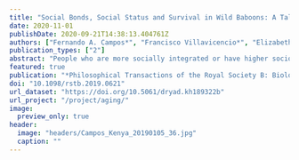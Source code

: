 ```yaml
---
title: "Social Bonds, Social Status and Survival in Wild Baboons: A Tale of Two Sexes"
date: 2020-11-01
publishDate: 2020-09-21T14:38:13.404761Z
authors: ["Fernando A. Campos*", "Francisco Villavicencio*", "Elizabeth A. Archie", "Fernando Colchero", "Susan C. Alberts"]
publication_types: ["2"]
abstract: "People who are more socially integrated or have higher socio-economic status live longer. Recent studies in non-human primates show striking convergences with this human pattern: female primates with more social partners, stronger social bonds or higher dominance rank all lead longer lives. However, it remains unclear whether social environments also predict survival in male non-human primates, as it does in men. This gap persists because, in most primates, males disperse among social groups, resulting in many males who disappear with unknown fate and have unknown dates of birth. We present a Bayesian model to estimate the effects of time-varying social covariates on age-specific adult mortality in both sexes of wild baboons. We compare how the survival trajectories of both sexes are linked to social bonds and social status over the life. We find that, parallel to females, male baboons who are more strongly bonded to females have longer lifespans. However, males with higher dominance rank for their age appear to have shorter lifespans. This finding brings new understanding to the adaptive significance of heterosexual social bonds for male baboons: in addition to protecting the male's offspring from infanticide, these bonds may have direct benefits to males themselves. This article is part of the theme issue `Evolution of the primate ageing process.'"
featured: true
publication: "*Philosophical Transactions of the Royal Society B: Biological Sciences*"
doi: "10.1098/rstb.2019.0621"
url_dataset: "https://doi.org/10.5061/dryad.kh189322b"
url_project: "/project/aging/"
image:
  preview_only: true
header:
  image: "headers/Campos_Kenya_20190105_36.jpg"
  caption: ""
---
```


